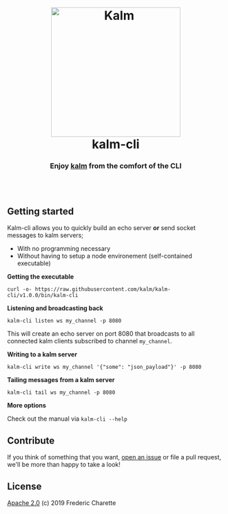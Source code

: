 <h1 align="center">
  <a title="The socket optimizer" href="http://kalm.js.org">
    <img alt="Kalm" width="300px" src="https://kalm.js.org/images/kalmv3.png" />
    <br/>
  </a>
  kalm-cli
</h1>
<h3 align="center">
  Enjoy <a title="The socket optimizer" href="https://github.com/kalm/kalm.js">kalm</a> from the comfort of the CLI
  <br/><br/>
</h3>
<br/>

## Getting started

Kalm-cli allows you to quickly build an echo server **or** send socket messages to kalm servers;

- With no programming necessary
- Without having to setup a node environement (self-contained executable)

**Getting the executable**

```
curl -o- https://raw.githubusercontent.com/kalm/kalm-cli/v1.0.0/bin/kalm-cli
```

**Listening and broadcasting back**

```
kalm-cli listen ws my_channel -p 8080

```

This will create an echo server on port 8080 that broadcasts to all connected kalm clients subscribed to channel `my_channel`.


**Writing to a kalm server**

```
kalm-cli write ws my_channel '{"some": "json_payload"}' -p 8080

```

**Tailing messages from a kalm server**

```
kalm-cli tail ws my_channel -p 8080

```

**More options**

Check out the manual via `kalm-cli --help`

## Contribute

If you think of something that you want, [open an issue](//github.com/kalm/kalm-cli/issues/new) or file a pull request, we'll be more than happy to take a look!

## License 

[Apache 2.0](LICENSE) (c) 2019 Frederic Charette
